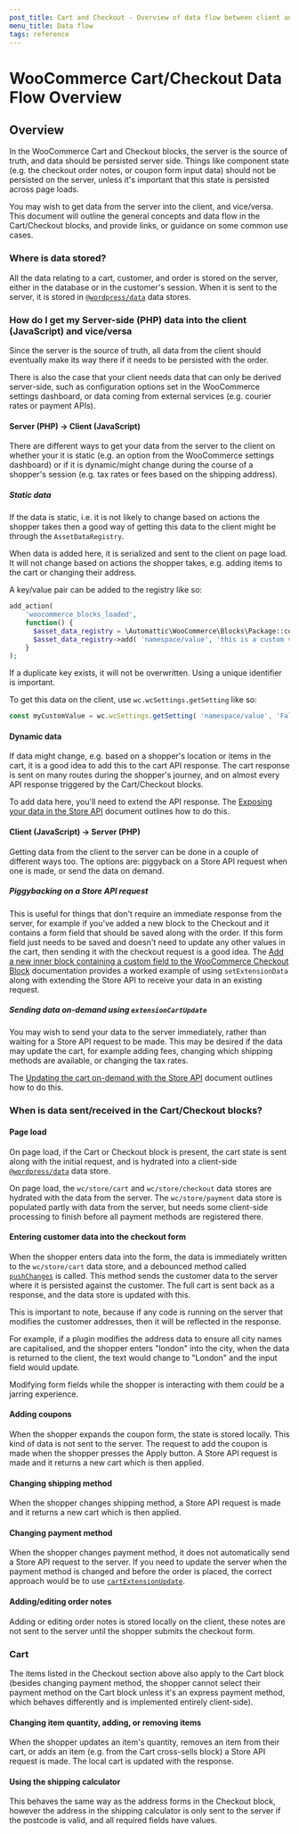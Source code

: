 ```yaml
---
post_title: Cart and Checkout - Overview of data flow between client and server
menu_title: Data flow
tags: reference
---
```


# WooCommerce Cart/Checkout Data Flow Overview

## Overview

In the WooCommerce Cart and Checkout blocks, the server is the source of truth, and data should be persisted server side. Things like component state (e.g. the checkout order notes, or coupon form input data) should not be persisted on the server, unless it's important that this state is persisted across page loads.

You may wish to get data from the server into the client, and vice/versa. This document will outline the general concepts and data flow in the Cart/Checkout blocks, and provide links, or guidance on some common use cases.

### Where is data stored?

All the data relating to a cart, customer, and order is stored on the server, either in the database or in the customer's session. When it is sent to the server, it is stored in [`@wordpress/data`](https://developer.wordpress.org/block-editor/reference-guides/packages/packages-data/) data stores.

### How do I get my Server-side (PHP) data into the client (JavaScript) and vice/versa

Since the server is the source of truth, all data from the client should eventually make its way there if it needs to be persisted with the order.

There is also the case that your client needs data that can only be derived server-side, such as configuration options set in the WooCommerce settings dashboard, or data coming from external services (e.g. courier rates or payment APIs).

#### Server (PHP) → Client (JavaScript)

There are different ways to get your data from the server to the client on whether your it is static (e.g. an option from the WooCommerce settings dashboard) or if it is dynamic/might change during the course of a shopper's session (e.g. tax rates or fees based on the shipping address).

##### Static data

If the data is static, i.e. it is not likely to change based on actions the shopper takes then a good way of getting this data to the client might be through the `AssetDataRegistry`.

When data is added here, it is serialized and sent to the client on page load. It will not change based on actions the shopper takes, e.g. adding items to the cart or changing their address.

A key/value pair can be added to the registry like so:

```php
add_action(
    'woocommerce_blocks_loaded',
    function() {
      $asset_data_registry = \Automattic\WooCommerce\Blocks\Package::container()->get( \Automattic\WooCommerce\Blocks\Assets\AssetDataRegistry::class );
      $asset_data_registry->add( 'namespace/value', 'this is a custom value' );
    }
);
```

If a duplicate key exists, it will not be overwritten. Using a unique identifier is important.

To get this data on the client, use `wc.wcSettings.getSetting` like so:

```js
const myCustomValue = wc.wcSettings.getSetting( 'namespace/value', 'Fallback value.' );
```

#### Dynamic data

If data might change, e.g. based on a shopper's location or items in the cart, it is a good idea to add this to the cart API response. The cart response is sent on many routes during the shopper's journey, and on almost every API response triggered by the Cart/Checkout blocks.

To add data here, you'll need to extend the API response. The [Exposing your data in the Store API](https://github.com/woocommerce/woocommerce/blob/trunk/plugins/woocommerce-blocks/docs/third-party-developers/extensibility/rest-api/extend-rest-api-add-data.md)
document outlines how to do this.

#### Client (JavaScript) → Server (PHP)

Getting data from the client to the server can be done in a couple of different ways too. The options are: piggyback on a Store API request when one is made, or send the data on demand.

##### Piggybacking on a Store API request

This is useful for things that don't require an immediate response from the server, for example if you've added a new block to the Checkout and it contains a form field that should be saved along with the order. If this form field just needs to be saved and doesn't need to update any other values in the cart, then sending it with the checkout request is a good idea. The [Add a new inner block containing a custom field to the WooCommerce Checkout Block](https://github.com/woocommerce/woocommerce/blob/trunk/plugins/woocommerce-blocks/docs/third-party-developers/extensibility/rest-api/extend-rest-api-add-custom-fields.md) documentation provides a worked example of using `setExtensionData` along with extending the Store API to receive your data in an existing request.

##### Sending data on-demand using `extensionCartUpdate`

You may wish to send your data to the server immediately, rather than waiting for a Store API request to be made. This may be desired if the data may update the cart, for example adding fees, changing which shipping methods are available, or changing the tax rates.

The [Updating the cart on-demand with the Store API](https://github.com/woocommerce/woocommerce/blob/trunk/plugins/woocommerce-blocks/docs/third-party-developers/extensibility/rest-api/extend-rest-api-update-cart.md) document outlines how to do this. 

### When is data sent/received in the Cart/Checkout blocks?

#### Page load

On page load, if the Cart or Checkout block is present, the cart state is sent along with the initial request, and is hydrated into a client-side [`@wordpress/data`](https://developer.wordpress.org/block-editor/reference-guides/packages/packages-data/) data store.

On page load, the `wc/store/cart` and `wc/store/checkout` data stores are hydrated with the data from the server. The `wc/store/payment` data store is populated partly with data from the server, but needs some client-side processing to finish before all payment methods are registered there.

#### Entering customer data into the checkout form

When the shopper enters data into the form, the data is immediately written to the `wc/store/cart` data store, and a debounced method called [`pushChanges`](https://github.com/woocommerce/woocommerce/blob/4861ec250ef1789f814f4209755165e8abe7b838/plugins/woocommerce-blocks/assets/js/data/cart/push-changes.ts#L167) is called. This method sends the customer data to the server where it is persisted against the customer. The full cart is sent back as a response, and the data store is updated with this. 

This is important to note, because if any code is running on the server that modifies the customer addresses, then it will be reflected in the response.

For example, if a plugin modifies the address data to ensure all city names are capitalised, and the shopper enters "london" into the city, when the data is returned to the client, the text would change to "London" and the input field would update.

Modifying form fields while the shopper is interacting with them _could_ be a jarring experience.

#### Adding coupons

When the shopper expands the coupon form, the state is stored locally. This kind of data is not sent to the server. The request to add the coupon is made when the shopper presses the Apply button. A Store API request is made and it returns a new cart which is then applied.

#### Changing shipping method

When the shopper changes shipping method, a Store API request is made and it returns a new cart which is then applied.

#### Changing payment method

When the shopper changes payment method, it does not automatically send a Store API request to the server. If you need to update the server when the payment method is changed and before the order is placed, the correct approach would be to use [`cartExtensionUpdate`](https://github.com/woocommerce/woocommerce/blob/trunk/plugins/woocommerce-blocks/docs/third-party-developers/extensibility/rest-api/extend-rest-api-update-cart.md).

#### Adding/editing order notes

Adding or editing order notes is stored locally on the client, these notes are not sent to the server until the shopper submits the checkout form.

### Cart

The items listed in the Checkout section above also apply to the Cart block (besides changing payment method, the shopper cannot select their payment method on the Cart block unless it's an express payment method, which behaves differently and is implemented entirely client-side).

#### Changing item quantity, adding, or removing items

When the shopper updates an item's quantity, removes an item from their cart, or adds an item (e.g. from the Cart cross-sells block) a Store API request is made. The local cart is updated with the response.

#### Using the shipping calculator

This behaves the same way as the address forms in the Checkout block, however the address in the shipping calculator is only sent to the server if the postcode is valid, and all required fields have values.
